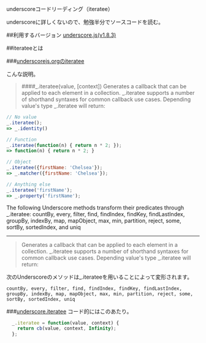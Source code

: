 underscoreコードリーディング（iteratee）

underscoreに詳しくないので、勉強半分でソースコードを読む。


##利用するバージョン
[underscore.js(v1.8.3)](https://github.com/jashkenas/underscore/tree/1.8.3)


##iterateeとは


###[underscorejs.orgのiteratee](http://underscorejs.org/#iteratee)

こんな説明。
>####_.iteratee(value, [context]) 
>Generates a callback that can be applied to each element in a collection. 
>_.iteratee supports a number of shorthand syntaxes for common callback use cases.
>Depending value's type _.iteratee will return:


```javascript
// No value
_.iteratee();
=> _.identity()

// Function
_.iteratee(function(n) { return n * 2; });
=> function(n) { return n * 2; }

// Object
_.iteratee({firstName: 'Chelsea'});
=> _.matcher({firstName: 'Chelsea'});

// Anything else
_.iteratee('firstName');
=> _.property('firstName');

```

The following Underscore methods transform their predicates through _.iteratee: countBy, every, filter, find, findIndex, findKey, findLastIndex, groupBy, indexBy, map, mapObject, max, min, partition, reject, some, sortBy, sortedIndex, and uniq

------------- 
>Generates a callback that can be applied to each element in a collection. 
>_.iteratee supports a number of shorthand syntaxes for common callback use cases.
>Depending value's type _.iteratee will return:


次のUnderscoreのメソッドは_.iterateeを用いることによって変形されます。
```
countBy, every, filter, find, findIndex, findKey, findLastIndex, groupBy, indexBy, map, mapObject, max, min, partition, reject, some, sortBy, sortedIndex, uniq
```

###[underscore.iteratee](https://github.com/jashkenas/underscore/blob/1.8.3/underscore.js#L93)
コード的にはこのあたり。

```javascript
  _.iteratee = function(value, context) {
    return cb(value, context, Infinity);
  };
```

